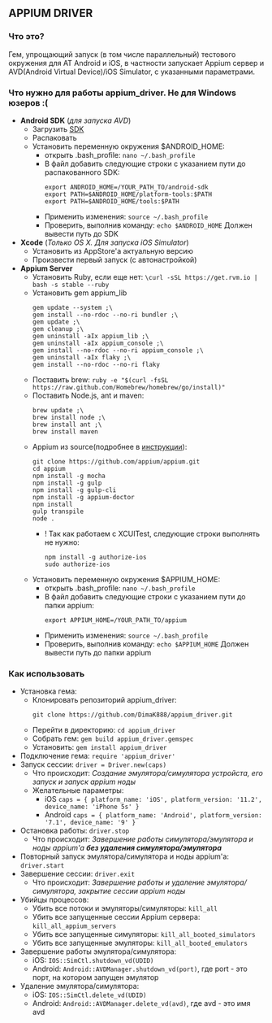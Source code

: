 APPIUM DRIVER
-------------

### Что это?
Гем, упрощающий запуск (в том числе параллельный) тестового окружения для АТ Android и iOS, в частности
запускает Appium сервер и AVD(Android Virtual Device)/iOS Simulator, с указанными параметрами.

### Что нужно для работы appium_driver. Не для Windows юзеров :(
- **Android SDK** (*для запуска AVD*)
  - Загрузить [SDK](https://developer.android.com/studio/releases/sdk-tools.html)
  - Распаковать
  - Установить переменную окружения $ANDROID_HOME:
    - открыть .bash_profile: `nano ~/.bash_profile `
    - В файл добавить следующие строки с указанием пути до распакованного SDK:
       ```
       export ANDROID_HOME=/YOUR_PATH_TO/android-sdk
       export PATH=$ANDROID_HOME/platform-tools:$PATH
       export PATH=$ANDROID_HOME/tools:$PATH
       ```
    - Применить изменения: `source ~/.bash_profile`
    - Проверить, выполнив команду: `echo $ANDROID_HOME`
    Должен вывести путь до SDK
- **Xcode** (*Только OS X. Для запуска iOS Simulator*)
  - Установить из AppStore'a актуальную версию
  - Произвести первый запуск (с автонастройкой)
- **Appium Server**
  - Установить Ruby, если еще нет: `\curl -sSL https://get.rvm.io | bash -s stable --ruby`
  - Установить gem appium_lib
    ```
    gem update --system ;\
    gem install --no-rdoc --no-ri bundler ;\
    gem update ;\
    gem cleanup ;\
    gem uninstall -aIx appium_lib ;\
    gem uninstall -aIx appium_console ;\
    gem install --no-rdoc --no-ri appium_console ;\
    gem uninstall -aIx flaky ;\
    gem install --no-rdoc --no-ri flaky
    ```
  - Поставить brew: `ruby -e "$(curl -fsSL https://raw.github.com/Homebrew/homebrew/go/install)"`
  - Поставить Node.js, ant и maven:
      ```
      brew update ;\
      brew install node ;\
      brew install ant ;\
      brew install maven
      ```
  - Appium из source(подробнее в [инструкции](https://github.com/appium/appium/blob/master/docs/en/contributing-to-appium/appium-from-source.md#setting-up-appium-from-source)):
      ```
      git clone https://github.com/appium/appium.git
      cd appium
      npm install -g mocha
      npm install -g gulp
      npm install -g gulp-cli
      npm install -g appium-doctor
      npm install
      gulp transpile
      node .
      ```
      - ! Так как работаем с XCUITest, следующие строки выполнять не нужно:
         ```
         npm install -g authorize-ios
         sudo authorize-ios
         ```
  - Установить переменную окружения $APPIUM_HOME:
     - открыть .bash_profile: `nano ~/.bash_profile `
     - В файл добавить следующие строки с указанием пути до папки appium:
        ```
        export APPIUM_HOME=/YOUR_PATH_TO/appium
        ```
     - Применить изменения: `source ~/.bash_profile`
     - Проверить, выполнив команду: `echo $APPIUM_HOME`
     Должен вывести путь до папки appium        
### Как использовать
- Установка гема:
  - Клонировать репозиторий appium_driver:
    ```
    git clone https://github.com/DimaK888/appium_driver.git
    ```
  - Перейти в директорию: `cd appium_driver`
  - Собрать гем: `gem build appium_driver.gemspec`
  - Установить: `gem install appium_driver`
- Подключение гема: `require 'appium_driver'`
- Запуск сессии: `driver = Driver.new(caps)`
  - Что происходит: *Создание эмулятора/симулятора устройста, его запуск и запуск appium ноды*
  - Желательные параметры:
    - iOS `caps = { platform_name: 'iOS', platform_version: '11.2', device_name: 'iPhone 5s' }`
    - Android `caps = { platform_name: 'Android', platform_version: '7.1', device_name: '9' }`
- Остановка работы: `driver.stop`
  - Что происходит: *Завершение работы симулятора/эмулятора и ноды appium'a **без удаления симулятора/эмулятора***
- Повторный запуск эмулятора/симулятора и ноды appium'a: `driver.start`
- Завершение сессии: `driver.exit`
  - Что происходит: *Завершение работы и удаление эмулятора/симулятора, закрытие сессии appium ноды*
- Убийцы процессов:
  - Убить все потоки и эмуляторы/симуляторы: `kill_all`
  - Убить все запущенные сессии Appium сервера: `kill_all_appium_servers`
  - Убить все запущенные симуляторы: `kill_all_booted_simulators`
  - Убить все запущенные эмуляторы: `kill_all_booted_emulators`
- Завершение работы эмулятора/симулятора:
  - iOS: `IOS::SimCtl.shutdown_vd(UDID)`
  - Android: `Android::AVDManager.shutdown_vd(port)`, где port - это порт, на котором запущен эмулятор
- Удаление эмулятора/симулятора:
  - iOS: `IOS::SimCtl.delete_vd(UDID)`
  - Android: `Android::AVDManager.delete_vd(avd)`, где avd - это имя avd
